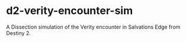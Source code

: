 # d2-verity-encounter-sim
A Dissection simulation of the Verity encounter in Salvations Edge from Destiny 2.

